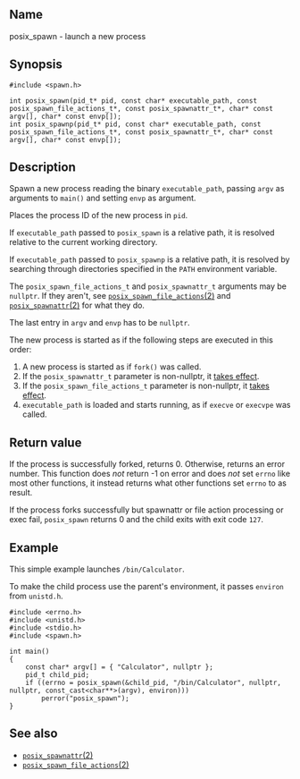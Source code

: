 ## Name

posix\_spawn - launch a new process

## Synopsis

```**c++
#include <spawn.h>

int posix_spawn(pid_t* pid, const char* executable_path, const posix_spawn_file_actions_t*, const posix_spawnattr_t*, char* const argv[], char* const envp[]);
int posix_spawnp(pid_t* pid, const char* executable_path, const posix_spawn_file_actions_t*, const posix_spawnattr_t*, char* const argv[], char* const envp[]);
```

## Description

Spawn a new process reading the binary `executable_path`, passing `argv` as arguments to `main()` and setting `envp` as argument.

Places the process ID of the new process in `pid`.

If `executable_path` passed to `posix_spawn` is a relative path, it is resolved relative to the current working directory.

If `executable_path` passed to `posix_spawnp` is a relative path, it is resolved by searching through directories specified in the `PATH` environment variable.

The `posix_spawn_file_actions_t` and `posix_spawnattr_t` arguments may be `nullptr`. If they aren't, see [`posix_spawn_file_actions`(2)](help://man/3/posix_spawn_file_actions_init) and [`posix_spawnattr`(2)](help://man/3/posix_spawnattr_init) for what they do.

The last entry in `argv` and `envp` has to be `nullptr`.

The new process is started as if the following steps are executed in this order:

1. A new process is started as if `fork()` was called.
2. If the `posix_spawnattr_t` parameter is non-nullptr, it [takes effect](help://man/3/posix_spawnattr_init).
3. If the `posix_spawn_file_actions_t` parameter is non-nullptr, it [takes effect](help://man/3/posix_spawn_file_actions_init).
4. `executable_path` is loaded and starts running, as if `execve` or `execvpe` was called.

## Return value

If the process is successfully forked, returns 0.
Otherwise, returns an error number. This function does *not* return -1 on error and does *not* set `errno` like most other functions, it instead returns what other functions set `errno` to as result.

If the process forks successfully but spawnattr or file action processing or exec fail, `posix_spawn` returns 0 and the child exits with exit code `127`.

## Example

This simple example launches `/bin/Calculator`.

To make the child process use the parent's environment, it passes `environ` from `unistd.h`.

```**c++
#include <errno.h>
#include <unistd.h>
#include <stdio.h>
#include <spawn.h>

int main()
{
    const char* argv[] = { "Calculator", nullptr };
    pid_t child_pid;
    if ((errno = posix_spawn(&child_pid, "/bin/Calculator", nullptr, nullptr, const_cast<char**>(argv), environ)))
        perror("posix_spawn");
}
```

## See also

* [`posix_spawnattr`(2)](help://man/3/posix_spawnattr_init)
* [`posix_spawn_file_actions`(2)](help://man/3/posix_spawn_file_actions_init)

